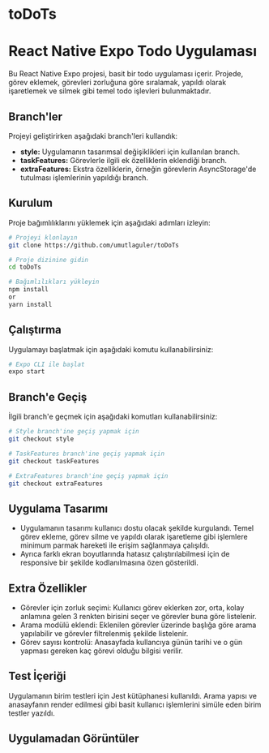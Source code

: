 # toDoTs
# React Native Expo Todo Uygulaması

Bu React Native Expo projesi, basit bir todo uygulaması içerir. Projede, görev eklemek, görevleri zorluğuna göre sıralamak, yapıldı olarak işaretlemek ve silmek gibi temel todo işlevleri bulunmaktadır.

## Branch'ler

Projeyi geliştirirken aşağıdaki branch'leri kullandık:

- **style:** Uygulamanın tasarımsal değişiklikleri için kullanılan branch.
- **taskFeatures:** Görevlerle ilgili ek özelliklerin eklendiği branch.
- **extraFeatures:** Ekstra özelliklerin, örneğin görevlerin AsyncStorage'de tutulması işlemlerinin yapıldığı branch.

## Kurulum

Proje bağımlılıklarını yüklemek için aşağıdaki adımları izleyin:

```bash
# Projeyi klonlayın
git clone https://github.com/umutlaguler/toDoTs

# Proje dizinine gidin
cd toDoTs

# Bağımlılıkları yükleyin
npm install
or
yarn install
```
## Çalıştırma

Uygulamayı başlatmak için aşağıdaki komutu kullanabilirsiniz:
```bash
# Expo CLI ile başlat
expo start

```
## Branch'e Geçiş

İlgili branch'e geçmek için aşağıdaki komutları kullanabilirsiniz:
```bash
# Style branch'ine geçiş yapmak için
git checkout style

# TaskFeatures branch'ine geçiş yapmak için
git checkout taskFeatures

# ExtraFeatures branch'ine geçiş yapmak için
git checkout extraFeatures
```

## Uygulama Tasarımı 

- Uygulamanın tasarımı kullanıcı dostu olacak şekilde kurgulandı. Temel görev ekleme, görev silme ve yapıldı olarak işaretleme gibi işlemlere minimum parmak hareketi ile erişim sağlanmaya çalışıldı. 
- Ayrıca farklı ekran boyutlarında hatasız çalıştırılabilmesi için de responsive bir şekilde kodlanılmasına özen gösterildi.

## Extra Özellikler

- Görevler için zorluk seçimi: Kullanıcı görev eklerken zor, orta, kolay anlamına gelen 3 renkten birisini seçer ve görevler buna göre listelenir.
- Arama modülü eklendi: Eklenilen görevler üzerinde başlığa göre arama yapılabilir ve görevler filtrelenmiş şekilde listelenir.
- Görev sayısı kontrolü: Anasayfada kullancıya günün tarihi ve o gün yapması gereken kaç görevi olduğu bilgisi verilir.

## Test İçeriği

Uygulamanın birim testleri için Jest kütüphanesi kullanıldı. Arama yapısı ve anasayfanın render edilmesi gibi basit kullanıcı işlemlerini simüle eden birim testler yazıldı. 

## Uygulamadan Görüntüler



